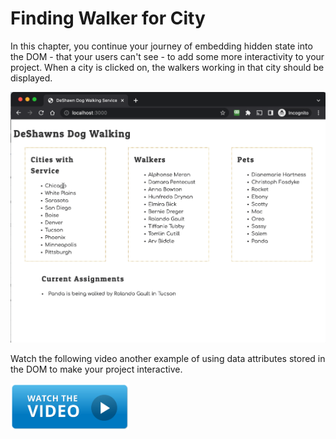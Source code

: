 # Finding Walker for City

In this chapter, you continue your journey of embedding hidden state into the DOM - that your users can't see - to add some more interactivity to your project. When a city is clicked on, the walkers working in that city should be displayed.

![](./images/city-walker.gif)

Watch the following video another example of using data attributes stored in the DOM to make your project interactive.

[<img src="../../book-1-installations/chapters/images/video-play-icon.gif" height="75rem" />](https://watch.screencastify.com/v/bMwSf4OEeaHtua9axA5g)